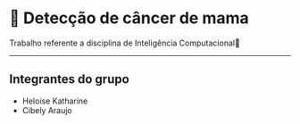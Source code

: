 # 📌 Detecção de câncer de mama

Trabalho referente a disciplina de Inteligência Computacional🤖
***

## Integrantes do grupo

- Heloise Katharine 
- Cibely Araujo